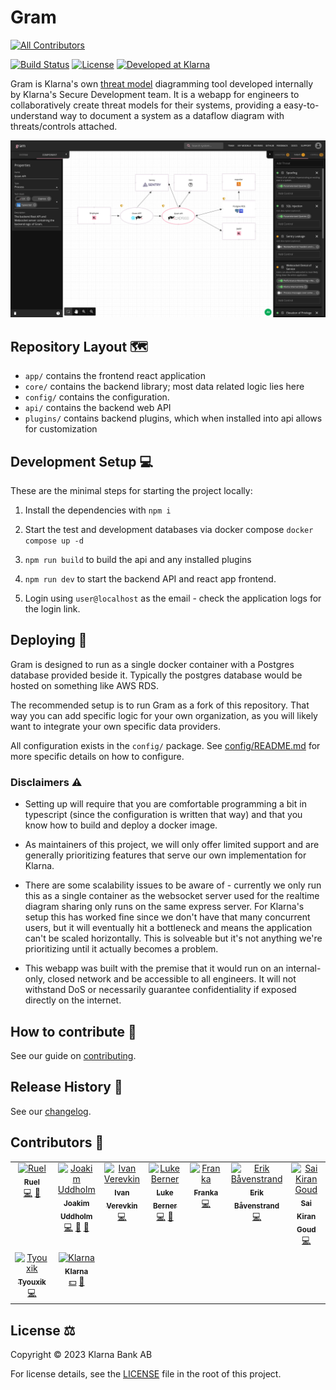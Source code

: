 # Gram
<!-- ALL-CONTRIBUTORS-BADGE:START - Do not remove or modify this section -->
[![All Contributors](https://img.shields.io/badge/all_contributors-9-orange.svg?style=flat-square)](#contributors-)
<!-- ALL-CONTRIBUTORS-BADGE:END -->

[![Build Status][ci-image]][ci-url]
[![License][license-image]][license-url]
[![Developed at Klarna][klarna-image]][klarna-url]

Gram is Klarna's own [threat model][owasp-tm] diagramming tool developed internally by Klarna's Secure Development team. It is a webapp for engineers to collaboratively create threat models for their systems, providing a easy-to-understand way to document a system as a dataflow diagram with threats/controls attached.

![Screenshot](screenshot.png)

## Repository Layout 🗺️

- `app/` contains the frontend react application
- `core/` contains the backend library; most data related logic lies here
- `config/` contains the configuration.
- `api/` contains the backend web API
- `plugins/` contains backend plugins, which when installed into api allows for customization

## Development Setup 💻

These are the minimal steps for starting the project locally:

1. Install the dependencies with `npm i`

2. Start the test and development databases via docker compose `docker compose up -d`

3. `npm run build` to build the api and any installed plugins

4. `npm run dev` to start the backend API and react app frontend.

5. Login using `user@localhost` as the email - check the application logs for the login link.

## Deploying 🚀

Gram is designed to run as a single docker container with a Postgres database provided beside it. Typically the postgres database would be hosted on something like AWS RDS.

The recommended setup is to run Gram as a fork of this repository. That way you can add specific logic for your own organization, as
you will likely want to integrate your own specific data providers.

All configuration exists in the `config/` package. See [config/README.md](config/README.md) for more specific details on how to configure.

### Disclaimers ⚠️

- Setting up will require that you are comfortable programming a bit in typescript (since the configuration is written that way) and that
  you know how to build and deploy a docker image.

- As maintainers of this project, we will only offer limited support and are generally prioritizing features that serve our own implementation for Klarna.

- There are some scalability issues to be aware of - currently we only run this as a single container as the websocket server used for the
  realtime diagram sharing only runs on the same express server. For Klarna's setup this has worked fine since we don't have that many concurrent users,
  but it will eventually hit a bottleneck and means the application can't be scaled horizontally. This is solveable but it's not anything we're prioritizing until it actually becomes a problem.

- This webapp was built with the premise that it would run on an internal-only, closed network and be accessible to all engineers. It will not withstand DoS or necessarily guarantee confidentiality if exposed
  directly on the internet.

## How to contribute 🙋

See our guide on [contributing](CONTRIBUTING.md).

## Release History 📜

See our [changelog](CHANGELOG.md).

<!-- ## Thanks to -->
<!-- TODO: need to grab these from old repo somehow + ideally automate -->

## Contributors 🌟

<!-- ALL-CONTRIBUTORS-LIST:START - Do not remove or modify this section -->
<!-- prettier-ignore-start -->
<!-- markdownlint-disable -->
<table>
  <tbody>
    <tr>
      <td align="center" valign="top" width="14.28%"><a href="https://ruel.me/"><img src="https://avatars.githubusercontent.com/u/480039?v=4?s=100" width="100px;" alt="Ruel"/><br /><sub><b>Ruel</b></sub></a><br /><a href="https://github.com/klarna-incubator/gram/commits?author=ruel" title="Code">💻</a> <a href="#projectManagement-ruel" title="Project Management">📆</a></td>
      <td align="center" valign="top" width="14.28%"><a href="https://joakim.uddholm.com/"><img src="https://avatars.githubusercontent.com/u/298627?v=4?s=100" width="100px;" alt="Joakim Uddholm"/><br /><sub><b>Joakim Uddholm</b></sub></a><br /><a href="https://github.com/klarna-incubator/gram/commits?author=Tethik" title="Code">💻</a> <a href="#projectManagement-Tethik" title="Project Management">📆</a> <a href="#talk-Tethik" title="Talks">📢</a></td>
      <td align="center" valign="top" width="14.28%"><a href="https://github.com/idoo"><img src="https://avatars.githubusercontent.com/u/738921?v=4?s=100" width="100px;" alt="Ivan Verevkin"/><br /><sub><b>Ivan Verevkin</b></sub></a><br /><a href="https://github.com/klarna-incubator/gram/commits?author=idoo" title="Code">💻</a></td>
      <td align="center" valign="top" width="14.28%"><a href="https://ar.linkedin.com/in/lucas-berner-89865339"><img src="https://avatars.githubusercontent.com/u/7293607?v=4?s=100" width="100px;" alt="Luke Berner"/><br /><sub><b>Luke Berner</b></sub></a><br /><a href="https://github.com/klarna-incubator/gram/commits?author=lukeber4" title="Code">💻</a> <a href="#projectManagement-lukeber4" title="Project Management">📆</a></td>
      <td align="center" valign="top" width="14.28%"><a href="https://franka.tech/"><img src="https://avatars.githubusercontent.com/u/2796920?v=4?s=100" width="100px;" alt="Franka"/><br /><sub><b>Franka</b></sub></a><br /><a href="https://github.com/klarna-incubator/gram/commits?author=vsmart" title="Code">💻</a></td>
      <td align="center" valign="top" width="14.28%"><a href="https://github.com/ErikBavenstrand"><img src="https://avatars.githubusercontent.com/u/19384305?v=4?s=100" width="100px;" alt="Erik Båvenstrand"/><br /><sub><b>Erik Båvenstrand</b></sub></a><br /><a href="https://github.com/klarna-incubator/gram/commits?author=ErikBavenstrand" title="Code">💻</a></td>
      <td align="center" valign="top" width="14.28%"><a href="https://github.com/kuramsai"><img src="https://avatars.githubusercontent.com/u/6891487?v=4?s=100" width="100px;" alt="Sai Kiran Goud"/><br /><sub><b>Sai Kiran Goud</b></sub></a><br /><a href="https://github.com/klarna-incubator/gram/commits?author=kuramsai" title="Code">💻</a></td>
    </tr>
    <tr>
      <td align="center" valign="top" width="14.28%"><a href="https://github.com/Tyouxik"><img src="https://avatars.githubusercontent.com/u/65331057?v=4?s=100" width="100px;" alt="Tyouxik"/><br /><sub><b>Tyouxik</b></sub></a><br /><a href="https://github.com/klarna-incubator/gram/commits?author=Tyouxik" title="Code">💻</a></td>
      <td align="center" valign="top" width="14.28%"><a href="https://klarna.github.io/"><img src="https://avatars.githubusercontent.com/u/394540?v=4?s=100" width="100px;" alt="Klarna"/><br /><sub><b>Klarna</b></sub></a><br /><a href="#financial-klarna" title="Financial">💵</a> <a href="#business-klarna" title="Business development">💼</a></td>
    </tr>
  </tbody>
</table>

<!-- markdownlint-restore -->
<!-- prettier-ignore-end -->

<!-- ALL-CONTRIBUTORS-LIST:END -->
<!-- prettier-ignore-start -->
<!-- markdownlint-disable -->

<!-- markdownlint-restore -->
<!-- prettier-ignore-end -->

<!-- ALL-CONTRIBUTORS-LIST:END -->

## License ⚖️

Copyright © 2023 Klarna Bank AB

For license details, see the [LICENSE](LICENSE) file in the root of this project.

<!-- Markdown link & img dfn's -->

[ci-image]: https://github.com/klarna-incubator/gram/actions/workflows/ci.yml/badge.svg?branch=master
[ci-url]: https://github.com/klarna-incubator/gram/actions?query=branch%3Amaster
[license-image]: https://img.shields.io/badge/license-Apache%202-blue?style=flat-square
[license-url]: http://www.apache.org/licenses/LICENSE-2.0
[klarna-image]: https://img.shields.io/badge/%20-Developed%20at%20Klarna-black?style=flat-square&labelColor=ffb3c7&logo=klarna&logoColor=black
[klarna-url]: https://klarna.github.io
[owasp-tm]: https://owasp.org/www-community/Threat_Modeling
